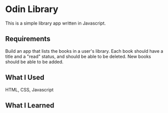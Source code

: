 # Odin Library
This is a simple library app written in Javascript.

## Requirements
Build an app that lists the books in a user's library. Each book should have a title and a "read" status, and should be able to be deleted. New books should be able to be added.

## What I Used
HTML, CSS, Javascript

## What I Learned
